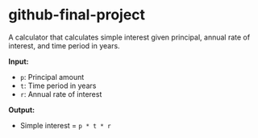 # github-final-project

A calculator that calculates simple interest given principal, annual rate of interest, and time period in years.

**Input:**
- `p`: Principal amount
- `t`: Time period in years
- `r`: Annual rate of interest

**Output:**
- Simple interest = `p * t * r`
